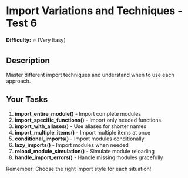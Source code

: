 # Import Variations and Techniques - Test 6

**Difficulty:** ⭐ (Very Easy)

## Description

Master different import techniques and understand when to use each approach.

## Your Tasks

1. **import_entire_module()** - Import complete modules
2. **import_specific_functions()** - Import only needed functions
3. **import_with_aliases()** - Use aliases for shorter names
4. **import_multiple_items()** - Import multiple items at once
5. **conditional_imports()** - Import modules conditionally
6. **lazy_imports()** - Import modules when needed
7. **reload_module_simulation()** - Simulate module reloading
8. **handle_import_errors()** - Handle missing modules gracefully

Remember: Choose the right import style for each situation!
